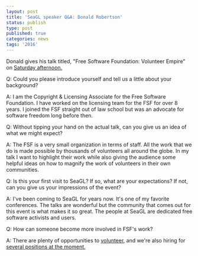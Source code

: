 ```yaml
---
layout: post
title: 'SeaGL speaker Q&A: Donald Robertson'
status: publish
type: post
published: true
categories: news
tags: '2016'
---
```


Donald gives his talk titled, "Free Software Foundation: Volunteer Empire" on [Saturday afternoon.](https://osem.seagl.org/conference/seagl2016/program/proposal/186)

Q: Could you please introduce yourself and tell us a little about your background?

A: I am the Copyright & Licensing Associate for the Free Software Foundation. I have worked on the licensing team for the FSF for over 8 years. I joined the FSF straight out of law school but was an advocate for software freedom long before then.

Q: Without tipping your hand on the actual talk, can you give us an idea of what we might expect?

A: The FSF is a very small organization in terms of staff. All the work that we do is made possible by thousands of volunteers all around the globe. In my talk I want to highlight their work while also giving the audience some helpful ideas on how to magnify the work of volunteers in their own communities.

Q: Is this your first visit to SeaGL? If so, what are your expectations? If not, can you give us your impressions of the event?

A: I've been coming to SeaGL for years now. It's one of my favorite conferences. The talks are wonderful but the community that comes out for this event is what makes it so great. The people at SeaGL are dedicated free software activists and users.

Q: How can someone become more involved in FSF's work?

A: There are plenty of opportunities to [volunteer](https://www.fsf.org/volunteer), and we're also hiring for [several positions at the moment.](https://www.fsf.org/resources/jobs)
